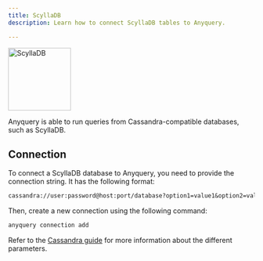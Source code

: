 ```yaml
---
title: ScyllaDB
description: Learn how to connect ScyllaDB tables to Anyquery.

---
```


<img src="/icons/scylladb.svg" alt="ScyllaDB" width="128" />

Anyquery is able to run queries from Cassandra-compatible databases, such as ScyllaDB.

## Connection

To connect a ScyllaDB database to Anyquery, you need to provide the connection string. It has the following format:

```txt
cassandra://user:password@host:port/database?option1=value1&option2=value2
```

Then, create a new connection using the following command:

```bash
anyquery connection add
```

Refer to the [Cassandra guide](/docs/database/cassandra) for more information about the different parameters.
